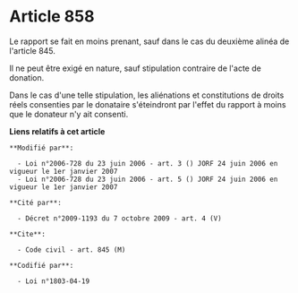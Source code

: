 # Article 858

Le rapport se fait en moins prenant, sauf dans le cas du deuxième alinéa de l'article 845.

Il ne peut être exigé en nature, sauf stipulation contraire de l'acte de donation.

Dans le cas d'une telle stipulation, les aliénations et constitutions de droits réels consenties par le donataire
s'éteindront par l'effet du rapport à moins que le donateur n'y ait consenti.

**Liens relatifs à cet article**

	**Modifié par**:

	  - Loi n°2006-728 du 23 juin 2006 - art. 3 () JORF 24 juin 2006 en vigueur le 1er janvier 2007
	  - Loi n°2006-728 du 23 juin 2006 - art. 5 () JORF 24 juin 2006 en vigueur le 1er janvier 2007

	**Cité par**:

	  - Décret n°2009-1193 du 7 octobre 2009 - art. 4 (V)

	**Cite**:

	  - Code civil - art. 845 (M)

	**Codifié par**:

	  - Loi n°1803-04-19
